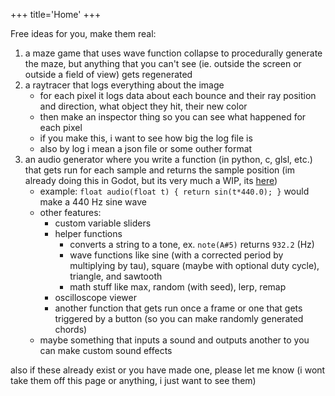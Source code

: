 +++
title='Home'
+++

Free ideas for you, make them real:

1. a maze game that uses wave function collapse to procedurally generate the maze, but anything that you can't see (ie. outside the screen or outside a field of view) gets regenerated 
1. a raytracer that logs everything about the image
    - for each pixel it logs data about each bounce and their ray position and direction, what object they hit, their new color
    - then make an inspector thing so you can see what happened for each pixel
    - if you make this, i want to see how big the log file is
    - also by log i mean a json file or some outher format
1. an audio generator where you write a function (in python, c, glsl, etc.) that gets run for each sample and returns the sample position (im already doing this in Godot, but its very much a WIP, its [here](https://github.com/CalSch/audio-gen))
    - example: `float audio(float t) { return sin(t*440.0); }` would make a 440 Hz sine wave
    - other features:
        - custom variable sliders
        - helper functions
            - converts a string to a tone, ex. `note(A#5)` returns `932.2` (Hz)
            - wave functions like sine (with a corrected period by multiplying by tau), square (maybe with optional duty cycle), triangle, and sawtooth
            - math stuff like max, random (with seed), lerp, remap
        - oscilloscope viewer
        - another function that gets run once a frame or one that gets triggered by a button (so you can make randomly generated chords)
    - maybe something that inputs a sound and outputs another to you can make custom sound effects

also if these already exist or you have made one, please let me know (i wont take them off this page or anything, i just want to see them)
